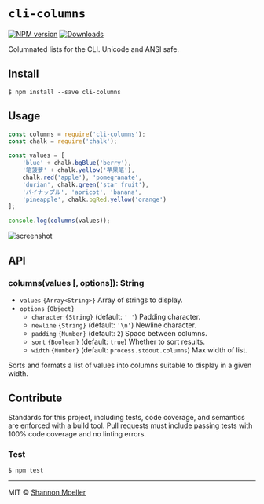 # `cli-columns`

[![NPM version][npm-img]][npm-url] [![Downloads][downloads-img]][npm-url]

Columnated lists for the CLI. Unicode and ANSI safe.

## Install

    $ npm install --save cli-columns

## Usage

```js
const columns = require('cli-columns');
const chalk = require('chalk');

const values = [
    'blue' + chalk.bgBlue('berry'),
    '笔菠萝' + chalk.yellow('苹果笔'),
    chalk.red('apple'), 'pomegranate',
    'durian', chalk.green('star fruit'),
    'パイナップル', 'apricot', 'banana',
    'pineapple', chalk.bgRed.yellow('orange')
];

console.log(columns(values));
```

<img alt="screenshot" src="https://user-images.githubusercontent.com/155164/28672800-bd415c86-72ae-11e7-855c-6f6aa108921b.png">

## API

### columns(values [, options]): String

- `values` `{Array<String>}` Array of strings to display.
- `options` `{Object}`
  - `character` `{String}` (default: `' '`) Padding character.
  - `newline` `{String}` (default: `'\n'`) Newline character.
  - `padding` `{Number}` (default: `2`) Space between columns.
  - `sort` `{Boolean}` (default: `true`) Whether to sort results.
  - `width` `{Number}` (default: `process.stdout.columns`) Max width of list.

Sorts and formats a list of values into columns suitable to display in a given width.

## Contribute

Standards for this project, including tests, code coverage, and semantics are enforced with a build tool. Pull requests must include passing tests with 100% code coverage and no linting errors.

### Test

    $ npm test

----

MIT © [Shannon Moeller](http://shannonmoeller.com)

[downloads-img]: http://img.shields.io/npm/dm/cli-columns.svg?style=flat-square
[npm-img]:       http://img.shields.io/npm/v/cli-columns.svg?style=flat-square
[npm-url]:       https://npmjs.org/package/cli-columns

